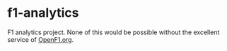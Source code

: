 # f1-analytics

F1 analytics project. None of this would be possible without the excellent service of [OpenF1.org](https://www.openf1.org).
